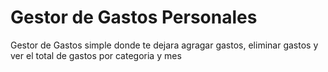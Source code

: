 # Gestor de Gastos Personales
Gestor de Gastos simple donde te dejara agragar gastos, eliminar gastos y ver el total de gastos por categoria y mes
